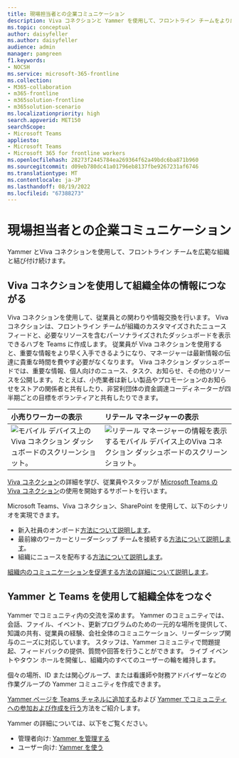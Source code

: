 ```yaml
---
title: 現場担当者との企業コミュニケーション
description: Viva コネクションと Yammer を使用して、フロントライン チームをより広範な組織に接続する方法について説明します。
ms.topic: conceptual
author: daisyfeller
ms.author: daisyfeller
audience: admin
manager: pamgreen
f1.keywords:
- NOCSH
ms.service: microsoft-365-frontline
ms.collection:
- M365-collaboration
- m365-frontline
- m365solution-frontline
- m365solution-scenario
ms.localizationpriority: high
search.appverid: MET150
searchScope:
- Microsoft Teams
appliesto:
- Microsoft Teams
- Microsoft 365 for frontline workers
ms.openlocfilehash: 28273f2445784ea269364f62a49bdc6ba871b960
ms.sourcegitcommit: d09eb780dc41a01796eb8137fbe9267231af6746
ms.translationtype: MT
ms.contentlocale: ja-JP
ms.lasthandoff: 08/19/2022
ms.locfileid: "67388273"
---
```

# <a name="corporate-communications-with-frontline-workers"></a>現場担当者との企業コミュニケーション

Yammer とViva コネクションを使用して、フロントライン チームを広範な組織と結び付け続けます。

## <a name="connect-information-from-across-the-organization-with-viva-connections"></a>Viva コネクションを使用して組織全体の情報につながる

Viva コネクションを使用して、従業員との関わりや情報交換を行います。 Viva コネクションは、フロントライン チームが組織のカスタマイズされたニュース フィードと、必要なリソースを含むパーソナライズされたダッシュボードを表示できるハブを Teams に作成します。 従業員が Viva コネクションを使用すると、重要な情報をより早く入手できるようになり、マネージャーは最新情報の伝達に貴重な時間を費やす必要がなくなります。 Viva コネクション ダッシュボードでは、重要な情報、個人向けのニュース、タスク、お知らせ、その他のリソースを公開します。 たとえば、小売業者は新しい製品やプロモーションのお知らせをストアの関係者と共有したり、非営利団体の資金調達コーディネーターが四半期ごとの目標をボランティアと共有したりできます。


| 小売りワーカーの表示  |リテール マネージャーの表示                  | 
| :------------------- | :------------------- |
| ![モバイル デバイス上のViva コネクション ダッシュボードのスクリーンショット。](media/frontline-worker-1.png)  | ![リテール マネージャーの情報を表示するモバイル デバイス上のViva コネクション ダッシュボードのスクリーンショット。](media/frontline-worker-2.png) | 


[Viva コネクション](/sharepoint/viva-connections-overview)の詳細を学び、従業員やスタッフが [Microsoft Teams の Viva コネクション](https://support.microsoft.com/office/your-intranet-is-now-in-microsoft-teams-8b4e7f76-f305-49a9-b6d2-09378476f95b)の使用を開始するサポートを行います。

Microsoft Teams、Viva コネクション、SharePoint を使用して、以下のシナリオを実現できます。

- 新入社員のオンボード[方法について説明します](/sharepoint/onboard-employees)。
- 最前線のワーカーとリーダーシップ チームを接続する[方法について説明します](/sharepoint/leadership-connection)。
- 組織にニュースを配布する[方法について説明します](/sharepoint/distribute-corporate-news-to-your-organization)。

[組織内のコミュニケーションを促進する方法の詳細について説明します](/sharepoint/corporate-communications-overview)。

## <a name="connect-across-your-organization-with-yammer-and-teams"></a>Yammer と Teams を使用して組織全体をつなぐ

Yammer でコミュニティ内の交流を深めます。 Yammer のコミュニティでは、会話、ファイル、イベント、更新プログラムのための一元的な場所を提供して、知識の共有、従業員の経験、会社全体のコミュニケーション、リーダーシップ関与のニーズに対応しています。 スタッフは、Yammer コミュニティで問題提起、フィードバックの提供、質問や回答を行うことができます。 ライブ イベントやタウン ホールを開催し、組織内のすべてのユーザーの輪を維持します。

個々の場所、ID または関心グループ、または看護師や財務アドバイザーなどの作業グループの Yammer コミュニティを作成できます。

[Yammer ページを Teams チャネルに追加する](https://support.microsoft.com/office/add-a-yammer-page-to-a-teams-channel-ca06ec83-f22d-4b76-83a5-c83aa2a33528)および [Yammer でコミュニティへの参加および作成を行う](https://support.microsoft.com/office/join-and-create-a-community-in-yammer-56aaf591-1fbc-4160-ba26-0c4723c23fd6)方法をご紹介します。

Yammer の詳細については、以下をご覧ください。

- 管理者向け: [Yammer を管理する](/yammer)
- ユーザー向け: [Yammer を使う](https://support.microsoft.com/office/what-is-yammer-1b0f3b3e-89ee-4b66-aac5-30def12f287c)
